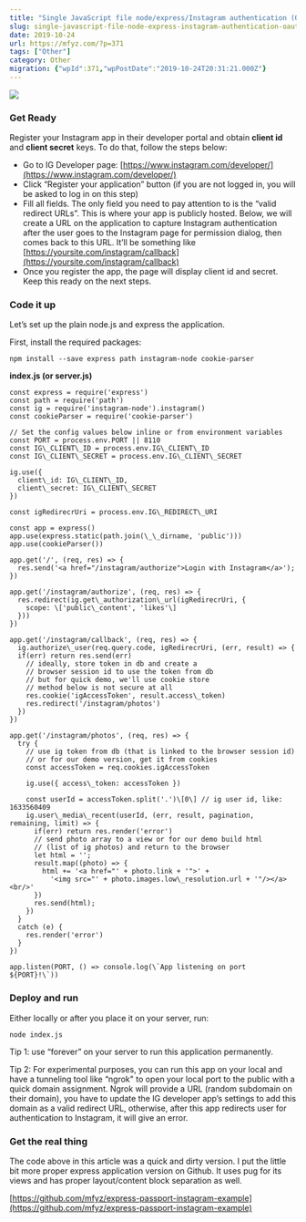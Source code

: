 ```yaml
---
title: "Single JavaScript file node/express/Instagram authentication (OAuth) and get user photos"
slug: single-javascript-file-node-express-instagram-authentication-oauth-and-get-user-photos
date: 2019-10-24
url: https://mfyz.com/?p=371
tags: ["Other"]
category: Other
migration: {"wpId":371,"wpPostDate":"2019-10-24T20:31:21.000Z"}
---
```


![](/images/archive/en/2019/10/jakob-owens-R-8Kkjaztn0-unsplash.jpg)

### Get Ready

Register your Instagram app in their developer portal and obtain **client id** and **client secret** keys. To do that, follow the steps below:

*   Go to IG Developer page: [https://www.instagram.com/developer/](https://www.instagram.com/developer/)
*   Click “Register your application” button (if you are not logged in, you will be asked to log in on this step)
*   Fill all fields. The only field you need to pay attention to is the “valid redirect URLs”. This is where your app is publicly hosted. Below, we will create a URL on the application to capture Instagram authentication after the user goes to the Instagram page for permission dialog, then comes back to this URL. It’ll be something like [https://yoursite.com/instagram/callback](https://yoursite.com/instagram/callback)
*   Once you register the app, the page will display client id and secret. Keep this ready on the next steps.

### Code it up

Let’s set up the plain node.js and express the application.  
  
First, install the required packages:

```
npm install --save express path instagram-node cookie-parser
```

**index.js (or server.js)**

```
const express = require('express')
const path = require('path')
const ig = require('instagram-node').instagram()
const cookieParser = require('cookie-parser')

// Set the config values below inline or from environment variables
const PORT = process.env.PORT || 8110
const IG\_CLIENT\_ID = process.env.IG\_CLIENT\_ID
const IG\_CLIENT\_SECRET = process.env.IG\_CLIENT\_SECRET

ig.use({
  client\_id: IG\_CLIENT\_ID,
  client\_secret: IG\_CLIENT\_SECRET
})

const igRedirecrUri = process.env.IG\_REDIRECT\_URI

const app = express()
app.use(express.static(path.join(\_\_dirname, 'public')))
app.use(cookieParser())

app.get('/', (req, res) => {
  res.send('<a href="/instagram/authorize">Login with Instagram</a>');
})

app.get('/instagram/authorize', (req, res) => {
  res.redirect(ig.get\_authorization\_url(igRedirecrUri, {
    scope: \['public\_content', 'likes'\]
  }))
})

app.get('/instagram/callback', (req, res) => {
  ig.authorize\_user(req.query.code, igRedirecrUri, (err, result) => {
  if(err) return res.send(err)
    // ideally, store token in db and create a
    // browser session id to use the token from db
    // but for quick demo, we'll use cookie store
    // method below is not secure at all
    res.cookie('igAccessToken', result.access\_token)
    res.redirect('/instagram/photos')
  })
})

app.get('/instagram/photos', (req, res) => {
  try {
    // use ig token from db (that is linked to the browser session id)
    // or for our demo version, get it from cookies
    const accessToken = req.cookies.igAccessToken

    ig.use({ access\_token: accessToken })

    const userId = accessToken.split('.')\[0\] // ig user id, like: 1633560409
    ig.user\_media\_recent(userId, (err, result, pagination, remaining, limit) => {
      if(err) return res.render('error')
      // send photo array to a view or for our demo build html
      // (list of ig photos) and return to the browser
      let html = '';
      result.map((photo) => {
        html += '<a href="' + photo.link + '">' +
          '<img src="' + photo.images.low\_resolution.url + '"/></a><br/>'
      })
      res.send(html);
    })
  }
  catch (e) {
    res.render('error')
  }
})

app.listen(PORT, () => console.log(\`App listening on port ${PORT}!\`))
```

### Deploy and run

Either locally or after you place it on your server, run:

```
node index.js
```

Tip 1: use “forever” on your server to run this application permanently.  
  
Tip 2: For experimental purposes, you can run this app on your local and have a tunneling tool like “ngrok" to open your local port to the public with a quick domain assignment. Ngrok will provide a URL (random subdomain on their domain), you have to update the IG developer app’s settings to add this domain as a valid redirect URL, otherwise, after this app redirects user for authentication to Instagram, it will give an error.

### Get the real thing

The code above in this article was a quick and dirty version. I put the little bit more proper express application version on Github. It uses pug for its views and has proper layout/content block separation as well.  
  
[https://github.com/mfyz/express-passport-instagram-example](https://github.com/mfyz/express-passport-instagram-example)